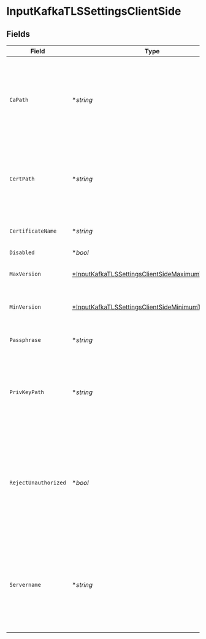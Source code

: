 # InputKafkaTLSSettingsClientSide


## Fields

| Field                                                                                                                                      | Type                                                                                                                                       | Required                                                                                                                                   | Description                                                                                                                                |
| ------------------------------------------------------------------------------------------------------------------------------------------ | ------------------------------------------------------------------------------------------------------------------------------------------ | ------------------------------------------------------------------------------------------------------------------------------------------ | ------------------------------------------------------------------------------------------------------------------------------------------ |
| `CaPath`                                                                                                                                   | **string*                                                                                                                                  | :heavy_minus_sign:                                                                                                                         | Path on client in which to find CA certificates to verify the server's cert. PEM format. Can reference $ENV_VARS.                          |
| `CertPath`                                                                                                                                 | **string*                                                                                                                                  | :heavy_minus_sign:                                                                                                                         | Path on client in which to find certificates to use. PEM format. Can reference $ENV_VARS.                                                  |
| `CertificateName`                                                                                                                          | **string*                                                                                                                                  | :heavy_minus_sign:                                                                                                                         | The name of the predefined certificate.                                                                                                    |
| `Disabled`                                                                                                                                 | **bool*                                                                                                                                    | :heavy_minus_sign:                                                                                                                         | N/A                                                                                                                                        |
| `MaxVersion`                                                                                                                               | [*InputKafkaTLSSettingsClientSideMaximumTLSVersion](../../models/shared/inputkafkatlssettingsclientsidemaximumtlsversion.md)               | :heavy_minus_sign:                                                                                                                         | Maximum TLS version to use when connecting                                                                                                 |
| `MinVersion`                                                                                                                               | [*InputKafkaTLSSettingsClientSideMinimumTLSVersion](../../models/shared/inputkafkatlssettingsclientsideminimumtlsversion.md)               | :heavy_minus_sign:                                                                                                                         | Minimum TLS version to use when connecting                                                                                                 |
| `Passphrase`                                                                                                                               | **string*                                                                                                                                  | :heavy_minus_sign:                                                                                                                         | Passphrase to use to decrypt private key.                                                                                                  |
| `PrivKeyPath`                                                                                                                              | **string*                                                                                                                                  | :heavy_minus_sign:                                                                                                                         | Path on client in which to find the private key to use. PEM format. Can reference $ENV_VARS.                                               |
| `RejectUnauthorized`                                                                                                                       | **bool*                                                                                                                                    | :heavy_minus_sign:                                                                                                                         | Reject certs that are not authorized by a CA in the CA certificate path, or by another trusted CA (e.g., the system's CA). Defaults to No. |
| `Servername`                                                                                                                               | **string*                                                                                                                                  | :heavy_minus_sign:                                                                                                                         | Server name for the SNI (Server Name Indication) TLS extension. It must be a host name, and not an IP address.                             |
